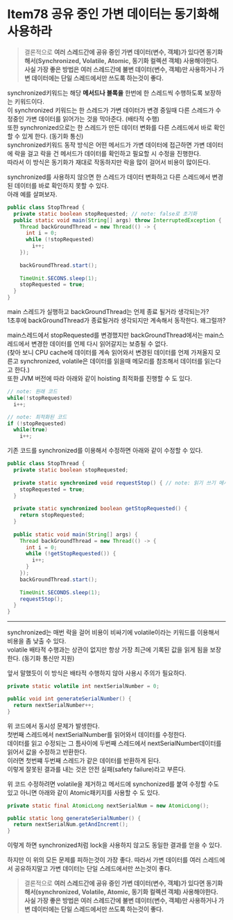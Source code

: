 # Item78 공유 중인 가변 데이터는 동기화해 사용하라

> 결론적으로 **여러 스레드간에 공유 중인 가변 데이터(변수, 객체)가 있다면 동기화해서(Synchronized, Volatile, Atomic, 동기화 컬렉션 객체) 사용해야한다. </br>**
> **사실 가장 좋은 방법은 여러 스레드간에 불변 데이터(변수, 객체)만 사용하거나 가변 데이터에는 단일 스레드에서만 쓰도록 하는것이 좋다. </br>**

synchronized키워드는 해당 **메서드나 블록을** 한번에 한 스레드씩 수행하도록 보장하는 키워드이다. </br>
이 synchronized 키워드는 한 스레드가 가변 데이터가 변경 중일때 다른 스레드가 수정중인 가변 데이터를 읽어가는 것을 막아준다. (배타적 수행)</br>
또한 synchronized으로는 한 스레드가 만든 데이터 변화를 다른 스레드에서 바로 확인할 수 있게 한다. (동기화 통신) </br>
synchronized키워드 동작 방식은 어떤 메서드가 가변 데이터에 접근하면 가변 데이터에 락을 걸고 락을 건 메서드가 데이터를 확인하고 필요할 시 수정을 진행한다. </br>
따라서 이 방식은 동기화가 재대로 작동하지만 락을 많이 걸어서 비용이 많이든다.

synchronized를 사용하지 않으면 한 스레드가 데이터 변화하고 다른 스레드에서 변경된 데이터를 바로 확인하지 못할 수 있다. </br>
아래 예를 살펴보자. </br>
```java
public class StopThread {
  private static boolean stopRequested; // note: false로 초기화
  public static void main(String[] args) throw InterruptedException {
    Thread backGroundThread = new Thread(() -> {
      int i = 0;
      while (!stopRequested) 
        i++;
    });
    
    backGroundThread.start();
    
    TimeUnit.SECONS.sleep(1);
    stopRequested = true;
  }
}
```
main 스레드가 실행하고 backGroundThread는 언제 종료 될거라 생각되는가? </br>
1초후에 backGroundThread가 종료될거라 생각되지만 계속해서 동작한다. 왜그럴까? </br>

main스레드에서 stopRequested를 변경했지만 backGroundThread에서는 main스레드에서 변경한 데이터를 언제 다시 읽어갈지는 보증될 수 없다. </br>
(찾아 보니 CPU cache에 데이터를 계속 읽어와서 변경된 데이터를 언제 가져올지 모른고 synchronized, volatile은 데이터를 읽을때 메모리를 참조해서 데이터를 읽는다고 한다.) </br>
또한 JVM 버전에 따라 아래와 같이 hoisting 최적화를 진행할 수 도 있다.  </br>
```java
// note: 원래 코드
while(!stopRequested)
  i++;

// note: 최적화된 코드
if (!stopRequested)
  while(true)
    i++;
```

기존 코드를 synchronized를 이용해서 수정하면 아래와 같이 수정할 수 있다.
```java
public class StopThread {
  private static boolean stopRequested;
  
  private static synchronized void requestStop() { // note: 읽기 쓰기 메서드에 모두 synchonized 키워드가 붙여있지않으면 동기화가 보장되지 않는다.
    stopRequested = true;
  }
  
  private static synchronized boolean getStopRequested() {
    return stopRequested;
  }
  
  public static void main(String[] args) {
    Thread backGroundThread = new Thread(() -> {
      int i = 0;
      while (!getStopRequested()) {
        i++;
      }
    });
    backGroundThread.start();
    
    TimeUnit.SECONDS.sleep(1);
    requestStop();
  }
}
```

----------

synchronized는 매번 락을 걸어 비용이 비싸기에 volatile이라는 키워드를 이용해서 비용을 좀 낮출 수 있다. </br>
volatile 배타적 수행과는 상관이 없지만 항상 가장 최근에 기록된 값을 읽게 됨을 보장한다. (동기화 통신만 지원)  </br>

앞서 말했듯이 이 방식은 배타적 수행하지 않아 사용시 주의가 필요하다.
```java
private static volatile int nextSerialNumber = 0;

public void int generateSerialNumber() {
  return nextSerialNumber++;
}
```
위 코드에서 동시성 문제가 발생한다. </br>
첫번째 스레드에서 nextSerialNumber를 읽어와서 데이터를 수정한다. </br>
데이터를 읽고 수정되는 그 틈사이에 두번째 스레드에서 nextSerialNumber데이터를 읽어서 값을 수정하고 반환한다. </br>
이러면 첫번쨰 두번째 스레드가 같은 데이터를 반환하게 된다. </br>
이렇게 잘못된 결과를 내는 것은 안전 실패(safety failure)라고 부른다. </br>

위 코드 수정하려면 volatile을 제거하고 메서드에 synchonized를 붙여 수정할 수도 있고 아니면 아래와 같이 Atomic패키지를 사용할 수 도 있다. </br>
```java
private static final AtomicLong nextSerialNum = new AtomicLong();

public static long generateSerialNumber() {
  return nextSerialNum.getAndIncremt();
}
```
이렇게 하면 synchronized처럼 lock을 사용하지 않고도 동일한 결과를 얻을 수 있다.

하지만 이 위의 모든 문제를 피하는것이 가장 좋다. 
따라서 가변 데이터를 여러 스레드에서 공유하지말고 가변 데이터는 단일 스레드에서만 쓰는것이 좋다.

> 결론적으로 **여러 스레드간에 공유 중인 가변 데이터(변수, 객체)가 있다면 동기화해서(synchronized, Volatile, Atomic, 동기화 컬렉션 객체) 사용해야한다. </br>**
> **사실 가장 좋은 방법은 여러 스레드간에 불변 데이터(변수, 객체)만 사용하거나 가변 데이터에는 단일 스레드에서만 쓰도록 하는것이 좋다. </br>**
